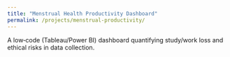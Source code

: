 ```yaml
---
title: "Menstrual Health Productivity Dashboard"
permalink: /projects/menstrual-productivity/
---
```


A low‑code (Tableau/Power BI) dashboard quantifying study/work loss and ethical risks in data collection.
